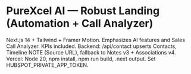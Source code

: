 
# PureXcel AI — Robust Landing (Automation + Call Analyzer)
Next.js 14 + Tailwind + Framer Motion. Emphasizes AI features and Sales Call Analyzer. KPIs included.
Backend: /api/contact upserts Contacts, Timeline NOTE (Source URL), fallback to Notes v3 + Associations v4.
Vercel: Node 20, npm install, npm run build, .next output. Set HUBSPOT_PRIVATE_APP_TOKEN.
